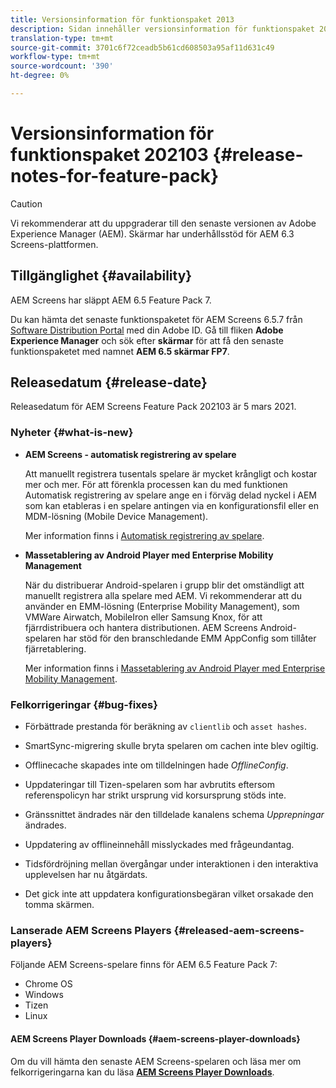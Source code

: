 ```yaml
---
title: Versionsinformation för funktionspaket 2013
description: Sidan innehåller versionsinformation för funktionspaket 2013.
translation-type: tm+mt
source-git-commit: 3701c6f72ceadb5b61cd608503a95af11d631c49
workflow-type: tm+mt
source-wordcount: '390'
ht-degree: 0%

---
```



# Versionsinformation för funktionspaket 202103 {#release-notes-for-feature-pack}

>[!CAUTION]
>Vi rekommenderar att du uppgraderar till den senaste versionen av Adobe Experience Manager (AEM). Skärmar har underhållsstöd för AEM 6.3 Screens-plattformen.

## Tillgänglighet {#availability}

AEM Screens har släppt AEM 6.5 Feature Pack 7.

Du kan hämta det senaste funktionspaketet för AEM Screens 6.5.7 från [Software Distribution Portal](https://experience.adobe.com/#/downloads/content/software-distribution/en/aem.html) med din Adobe ID. Gå till fliken **Adobe Experience Manager** och sök efter **skärmar** för att få den senaste funktionspaketet med namnet **AEM 6.5 skärmar FP7**.

## Releasedatum {#release-date}

Releasedatum för AEM Screens Feature Pack 202103 är 5 mars 2021.

### Nyheter {#what-is-new}

* **AEM Screens - automatisk registrering av spelare**

   Att manuellt registrera tusentals spelare är mycket krångligt och kostar mer och mer. För att förenkla processen kan du med funktionen Automatisk registrering av spelare ange en i förväg delad nyckel i AEM som kan etableras i en spelare antingen via en konfigurationsfil eller en MDM-lösning (Mobile Device Management).

   Mer information finns i [Automatisk registrering av spelare](/help/user-guide/auto-registration-players.md).


* **Massetablering av Android Player med Enterprise Mobility Management**

   När du distribuerar Android-spelaren i grupp blir det omständligt att manuellt registrera alla spelare med AEM. Vi rekommenderar att du använder en EMM-lösning (Enterprise Mobility Management), som VMWare Airwatch, MobileIron eller Samsung Knox, för att fjärrdistribuera och hantera distributionen. AEM Screens Android-spelaren har stöd för den branschledande EMM AppConfig som tillåter fjärretablering.

   Mer information finns i [Massetablering av Android Player med Enterprise Mobility Management](/help/user-guide/using-emm-bulkprovision-android-player.md).


### Felkorrigeringar {#bug-fixes}

* Förbättrade prestanda för beräkning av `clientlib` och `asset hashes`.

* SmartSync-migrering skulle bryta spelaren om cachen inte blev ogiltig.

* Offlinecache skapades inte om tilldelningen hade *OfflineConfig*.

* Uppdateringar till Tizen-spelaren som har avbrutits eftersom referenspolicyn har strikt ursprung vid korsursprung stöds inte.

* Gränssnittet ändrades när den tilldelade kanalens schema *Upprepningar* ändrades.

* Uppdatering av offlineinnehåll misslyckades med frågeundantag.

* Tidsfördröjning mellan övergångar under interaktionen i den interaktiva upplevelsen har nu åtgärdats.

* Det gick inte att uppdatera konfigurationsbegäran vilket orsakade den tomma skärmen.

### Lanserade AEM Screens Players {#released-aem-screens-players}

Följande AEM Screens-spelare finns för AEM 6.5 Feature Pack 7:

* Chrome OS
* Windows
* Tizen
* Linux

#### AEM Screens Player Downloads {#aem-screens-player-downloads}

Om du vill hämta den senaste AEM Screens-spelaren och läsa mer om felkorrigeringarna kan du läsa **[AEM Screens Player Downloads](https://download.macromedia.com/screens/index.html)**.
